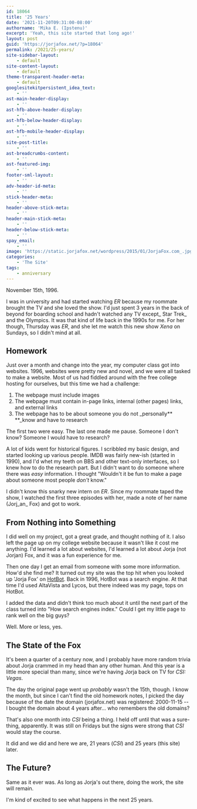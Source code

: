 ```yaml
---
id: 18064
title: '25 Years'
date: '2021-11-20T09:31:00-08:00'
authorname: 'Mika E. (Ipstenu)'
excerpt: 'Yeah, this site started that long ago!'
layout: post
guid: 'https://jorjafox.net/?p=18064'
permalink: /2021/25-years/
site-sidebar-layout:
    - default
site-content-layout:
    - default
theme-transparent-header-meta:
    - default
googlesitekitpersistent_idea_text:
    - ''
ast-main-header-display:
    - ''
ast-hfb-above-header-display:
    - ''
ast-hfb-below-header-display:
    - ''
ast-hfb-mobile-header-display:
    - ''
site-post-title:
    - ''
ast-breadcrumbs-content:
    - ''
ast-featured-img:
    - ''
footer-sml-layout:
    - ''
adv-header-id-meta:
    - ''
stick-header-meta:
    - ''
header-above-stick-meta:
    - ''
header-main-stick-meta:
    - ''
header-below-stick-meta:
    - ''
spay_email:
    - ''
image: 'https://static.jorjafox.net/wordpress/2015/01/JorjaFox.com_.jpg'
categories:
    - 'The Site'
tags:
    - anniversary
---
```


November 15th, 1996.

I was in university and had started watching _ER_ because my roommate brought the TV and she loved the show. I'd just spent 3 years in the back of beyond for boarding school and hadn't watched any TV except_ Star Trek_ and the Olympics. It was that kind of life back in the 1990s for me. For her though, Thursday was _ER_, and she let me watch this new show _Xena_ on Sundays, so I didn't mind at all.

<h2 id="h-homework">Homework</h2>

Just over a month and change into the year, my computer class got into websites. 1996, websites were pretty new and novel, and we were all tasked to make a website. Most of us had fiddled around with the free college hosting for ourselves, but this time we had a challenge:

<ol><li>The webpage must include images</li><li>The webpage must contain in-page links, internal (other pages) links, and external links</li><li>The webpage has to be about someone you do not _personally** **_know and have to research</li></ol>

The first two were easy. The last one made me pause. Someone I don't know? Someone I would have to research?

A lot of kids went for historical figures. I scribbled my basic design, and started looking up various people. IMDB was fairly new-ish (started in 1990), and I'd whet my teeth on BBS and other text-only interfaces, so I knew how to do the research part. But I didn't want to do someone where there was _easy_ information. I thought "Wouldn't it be fun to make a page about someone most people _don't_ know."

I didn't know this snarky new intern on _ER_. Since my roommate taped the show, I watched the first three episodes with her, made a note of her name (Jorj_an_ Fox) and got to work.

<h2 id="h-from-nothing-into-something">From Nothing into Something</h2>

I did well on my project, got a great grade, and thought nothing of it. I also left the page up on my college website because it wasn't like it cost me anything. I'd learned a lot about websites, I'd learned a lot about Jorja (not Jorjan) Fox, and it was a fun experience for me.

Then one day I get an email from someone with some more information. How'd she find me? It turned out my site was the top hit when you looked up 'Jorja Fox' on <a href="https://en.wikipedia.org/wiki/HotBot">HotBot</a>. Back in 1996, HotBot was a search engine. At that time I'd used AltaVista and Lycos, but there indeed was my page, tops on HotBot.

I added the data and didn't think too much about it until the next part of the class turned into "How search engines index." Could I get my little page to rank well on the big guys?

Well. More or less, yes.

<h2 id="h-the-state-of-the-fox">The State of the Fox</h2>

It's been a quarter of a century now, and I probably have more random trivia about Jorja crammed in my head than any other human. And this year is a little more special than many, since we're having Jorja back on TV for _CSI: Vegas_.

The day the original page went up _probably_ wasn't the 15th, though. I know the month, but since I can't find the old homework notes, I picked the day because of the date the domain (jorjafox.net) was registered: 2000-11-15  -- I bought the domain about 4 years after... who remembers the old domains?

That's also one month into _CSI_ being a thing. I held off until that was a sure-thing, apparently. It was still on Fridays but the signs were strong that _CSI_ would stay the course.

It did and we did and here we are, 21 years (_CSI_) and 25 years (this site) later.

<h2 id="h-the-future">The Future?</h2>

Same as it ever was. As long as Jorja's out there, doing the work, the site will remain.

I'm kind of excited to see what happens in the next 25 years.
